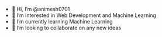 - 👋 Hi, I’m @animesh0701
- 👀 I’m interested in Web Development and Machine Learning
- 🌱 I’m currently learning Machine Learning
- 💞️ I’m looking to collaborate on any new ideas

<!---
animesh0701/animesh0701 is a ✨ special ✨ repository because its `README.md` (this file) appears on your GitHub profile.
You can click the Preview link to take a look at your changes.
--->
